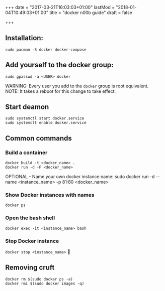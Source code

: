 +++
date = "2017-03-21T16:03:03+01:00"
lastMod = "2018-01-04T10:49:03+01:00"
title = "docker n00b guide"
draft = false

+++

## Installation:
`sudo pacman -S docker docker-compose`

## Add yourself to the docker group:
`sudo gpasswd -a <USER> docker`

WARNING: Every user you add to the `docker` group is root equivalent.  
NOTE: It takes a reboot for this change to take effect.

## Start deamon
`sudo systemctl start docker.service`  
`sudo systemclt enable docker.service`

<!-- # Configuration
Files you need
Dockerfile
.dockerignore
nginx-app.conf
supervisor-app.conf
start.sh
uwsgi.ini
uwsgi_params
ssh dir with private key -->

## Common commands

### Build a container
`docker build -t <docker_name> .`  
`docker run -d -P <docker_name>`

OPTIONAL - Name your own docker instance name:
sudo docker run -d --name <instance_name> -p 81:80 <docker_name>

### Show Docker instances with names
`docker ps`

### Open the bash shell
`docker exec -it <instance_name> bash`

### Stop Docker instance
`docker stop <instance_name>`

<!-- # Publishing -->

<!-- Dockerhub (hosted)
Create an account on Dockerhub

From the root of your project (where your Dockerfile is stored) run these commands
sudo docker login
sudo docker build -t <user>/styleguide-example .
sudo docker push <user>/styleguide-example

On the fresh server now run the following:
docker pull <user>/styleguide-example

Private registry (DIY)
Build your own private registry

Example /start_app_with_docker.sh  
`#! /bin/bash`  

`docker run -d --name styleguide_example --restart=always \`  
`    -e GIT_REPO=<YOUR_GIT_REPO> \`  
`    -e GIT_BRANCH=<YOUR_BRANCH> \`  
`    -e DEBUG=True \`  
`    -e SECRET_KEY='<YOUR_SECRET_KEY>' \`  
`    -p 0.0.0.0:81:80 \`  
`    <user>/styleguide-example` -->

## Removing cruft
`docker rm $(sudo docker ps -a)`  
`docker rmi $(sudo docker images -q)`
